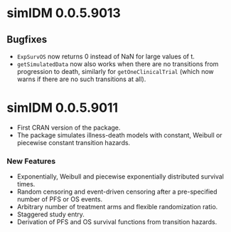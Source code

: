 # simIDM 0.0.5.9013

## Bugfixes

- `ExpSurvOS` now returns 0 instead of NaN for large values of t.
- `getSimulatedData` now also works when there are no transitions from progression to death, similarly for `getOneClinicalTrial` (which now warns if there are no such transitions at all).


# simIDM 0.0.5.9011

- First CRAN version of the package.
- The package simulates illness-death models with constant, Weibull or piecewise constant transition hazards.

### New Features

- Exponentially, Weibull and piecewise exponentially distributed survival times.
- Random censoring and event-driven censoring after a pre-specified number of PFS or OS events.
- Arbitrary number of treatment arms and flexible randomization ratio.
- Staggered study entry.
- Derivation of PFS and OS survival functions from transition hazards.
